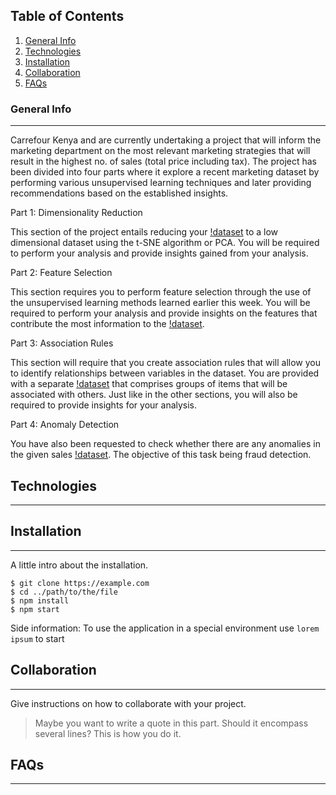 ## Table of Contents
1. [General Info](#general-info)
2. [Technologies](#technologies)
3. [Installation](#installation)
4. [Collaboration](#collaboration)
5. [FAQs](#faqs)
### General Info
***
Carrefour Kenya and are currently undertaking a project that will inform the marketing department on the most relevant marketing strategies that will result in the highest no. of sales (total price including tax). The project has been divided into four parts where it explore a recent marketing dataset by performing various unsupervised learning techniques and later providing recommendations based on the established insights.

Part 1: Dimensionality Reduction

This section of the project entails reducing your [!dataset](http://bit.ly/CarreFourDataset) to a low dimensional dataset using the t-SNE algorithm or PCA. You will be required to perform your analysis and provide insights gained from your analysis.

Part 2: Feature Selection

This section requires you to perform feature selection through the use of the unsupervised learning methods learned earlier this week. You will be required to perform your analysis and provide insights on the features that contribute the most information to the [!dataset](http://bit.ly/CarreFourDataset).

Part 3: Association Rules

This section will require that you create association rules that will allow you to identify relationships between variables in the dataset. You are provided with a separate [!dataset](http://bit.ly/SupermarketDatasetII) that comprises groups of items that will be associated with others. Just like in the other sections, you will also be required to provide insights for your analysis.

Part 4: Anomaly Detection

You have also been requested to check whether there are any anomalies in the given sales [!dataset](http://bit.ly/CarreFourSalesDataset). The objective of this task being fraud detection.

## Technologies
***
## Installation
***
A little intro about the installation. 
```
$ git clone https://example.com
$ cd ../path/to/the/file
$ npm install
$ npm start
```
Side information: To use the application in a special environment use ```lorem ipsum``` to start
## Collaboration
***
Give instructions on how to collaborate with your project.
> Maybe you want to write a quote in this part. 
> Should it encompass several lines?
> This is how you do it.
## FAQs
***
